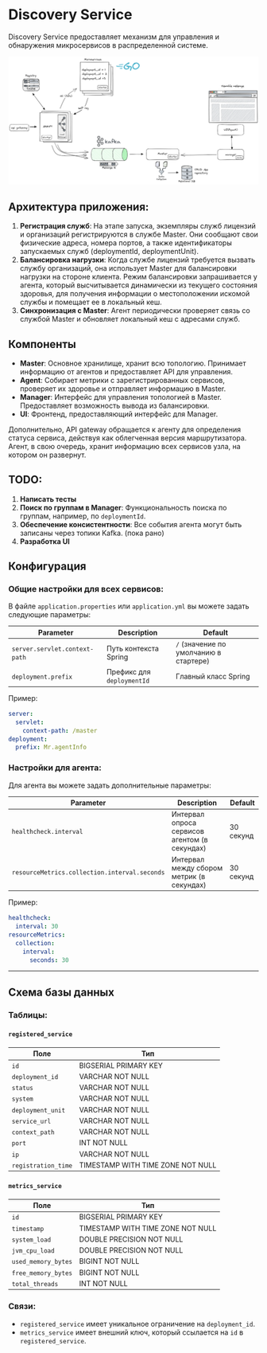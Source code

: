 # Discovery Service 

Discovery Service предоставляет механизм для управления и обнаружения микросервисов в распределенной системе.

![discovery service](wandern.png)

## Архитектура приложения:

1. **Регистрация служб**: На этапе запуска, экземпляры служб лицензий и организаций регистрируются в службе Master. Они сообщают свои физические адреса, номера портов, а также идентификаторы запускаемых служб (deploymentId, deploymentUnit).
2. **Балансировка нагрузки**: Когда службе лицензий требуется вызвать службу организаций, она использует Master для балансировки нагрузки на стороне клиента. Режим балансировки запрашивается у агента, который высчитывается динамически из текущего состояния здоровья, для получения информации о местоположении искомой службы и помещает ее в локальный кеш.
3. **Синхронизация с Master**: Агент периодически проверяет связь со службой Master и обновляет локальный кеш с адресами служб.
## Компоненты

- **Master**: Основное хранилище, хранит всю топологию. Принимает информацию от агентов и предоставляет API для управления.
- **Agent**: Собирает метрики с зарегистрированных сервисов, проверяет их здоровье и отправляет информацию в Master.
- **Manager**: Интерфейс для управления топологией в Master. Предоставляет возможность вывода из балансировки.
- **UI**: Фронтенд, предоставляющий интерфейс для Manager.

Дополнительно, API gateway обращается к агенту для определения статуса сервиса, действуя как облегченная версия маршрутизатора. Агент, в свою очередь, хранит информацию всех сервисов узла, на котором он развернут.

## TODO:

1. **Написать тесты**
2. **Поиск по группам в Manager**:  Функциональность поиска по группам, например, по `deploymentId`.
2. **Обеспечение консистентности**: Все события агента могут быть записаны через топики Kafka. (пока рано)
3. **Разработка UI**

## Конфигурация

### Общие настройки для всех сервисов:

В файле `application.properties` или `application.yml` вы можете задать следующие параметры:

| Parameter | Description | Default |
|----------|----------|-----------------------|
| `server.servlet.context-path` | Путь контекста Spring | `/` (значение по умолчанию в стартере) |
| `deployment.prefix` | Префикс для `deploymentId` | Главный класс Spring |

Пример:

```yaml
server:
  servlet:
    context-path: /master
deployment:
  prefix: Mr.agentInfo
```

### Настройки для агента:

Для агента вы можете задать дополнительные параметры:

| Parameter                             | Description                                   | Default   |
|---------------------------------------|-----------------------------------------------|-----------|
| `healthcheck.interval`                | Интервал опроса сервисов агентом (в секундах) | 30 секунд |
| `resourceMetrics.collection.interval.seconds` | Интервал между сбором метрик (в секундах)     | 30 секунд |

Пример:

```yaml
healthcheck:
  interval: 30
resourceMetrics:
  collection:
    interval:
      seconds: 30
```

---
## Схема базы данных

### Таблицы:

#### `registered_service`

| Поле | Тип |
|------|-----|
| `id` | BIGSERIAL PRIMARY KEY |
| `deployment_id` | VARCHAR NOT NULL |
| `status` | VARCHAR NOT NULL |
| `system` | VARCHAR NOT NULL |
| `deployment_unit` | VARCHAR NOT NULL |
| `service_url` | VARCHAR NOT NULL |
| `context_path` | VARCHAR NOT NULL |
| `port` | INT NOT NULL |
| `ip` | VARCHAR NOT NULL |
| `registration_time` | TIMESTAMP WITH TIME ZONE NOT NULL |

#### `metrics_service`

| Поле | Тип |
|------|-----|
| `id` | BIGSERIAL PRIMARY KEY |
| `timestamp` | TIMESTAMP WITH TIME ZONE NOT NULL |
| `system_load` | DOUBLE PRECISION NOT NULL |
| `jvm_cpu_load` | DOUBLE PRECISION NOT NULL |
| `used_memory_bytes` | BIGINT NOT NULL |
| `free_memory_bytes` | BIGINT NOT NULL |
| `total_threads` | INT NOT NULL |

### Связи:

- `registered_service` имеет уникальное ограничение на `deployment_id`.
- `metrics_service` имеет внешний ключ, который ссылается на `id` в `registered_service`.

